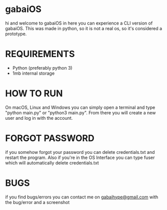 # gabaiOS

hi and welcome to gabaiOS
in here you can experience a CLI version of gabaiOS.
This was made in python, so it is not a real os, so it's considered a prototype.

# REQUIREMENTS

- Python (preferably python 3)
- 1mb internal storage

# HOW TO RUN

On macOS, Linux and Windows you can simply open a terminal and type "python main.py" or "python3 main.py". From there you will create a new user and log in with the account.

# FORGOT PASSWORD

if you somehow forgot your password you can delete credentials.txt and restart the program. Also if you're in the OS Interface you can type fuser which will automatically delete credentials.txt

# BUGS

if you find bugs/errors you can contact me on gabaihype@gmail.com with the bug/error and a screenshot

